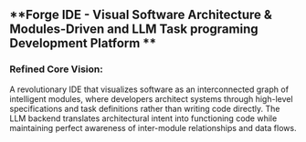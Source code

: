 ## **Forge IDE - Visual Software Architecture & Modules-Driven and LLM Task programing Development Platform **

### Refined Core Vision:
A revolutionary IDE that visualizes software as an interconnected graph of intelligent modules, where developers architect systems through high-level specifications and task definitions rather than writing code directly. The LLM backend translates architectural intent into functioning code while maintaining perfect awareness of inter-module relationships and data flows.